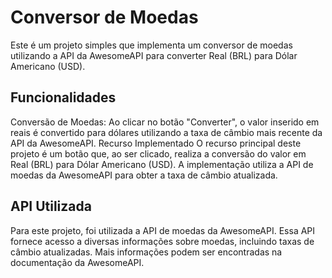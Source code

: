 # Conversor de Moedas
Este é um projeto simples que implementa um conversor de moedas utilizando a API da AwesomeAPI para converter Real (BRL) para Dólar Americano (USD).

## Funcionalidades
Conversão de Moedas: Ao clicar no botão "Converter", o valor inserido em reais é convertido para dólares utilizando a taxa de câmbio mais recente da API da AwesomeAPI.
Recurso Implementado
O recurso principal deste projeto é um botão que, ao ser clicado, realiza a conversão do valor em Real (BRL) para Dólar Americano (USD). A implementação utiliza a API de moedas da AwesomeAPI para obter a taxa de câmbio atualizada.

## API Utilizada
Para este projeto, foi utilizada a API de moedas da AwesomeAPI. Essa API fornece acesso a diversas informações sobre moedas, incluindo taxas de câmbio atualizadas. Mais informações podem ser encontradas na documentação da AwesomeAPI.
